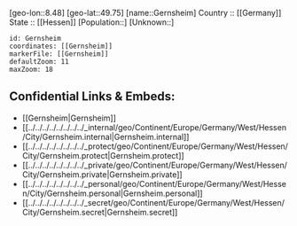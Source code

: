 ﻿---
location: [49.75,8.48] 
mapzoom: [7,12] 
mapmarker: city 
type: City
tags:
- geo/City


SpocWebEntityId: 30431
isDeleted: false
confidential: public

---
[geo-lon::8.48] 
[geo-lat::49.75] 
[name::Gernsheim] 
Country :: [[Germany]]  
State :: [[Hessen]] 
[Population::] 
[Unknown::] 


```leaflet
id: Gernsheim
coordinates: [[Gernsheim]] 
markerFile: [[Gernsheim]] 
defaultZoom: 11 
maxZoom: 18
```


## Confidential Links & Embeds: 
- [[Gernsheim|Gernsheim]]  
- [[../../../../../../../../_internal/geo/Continent/Europe/Germany/West/Hessen/City/Gernsheim.internal|Gernsheim.internal]] 
- [[../../../../../../../../_protect/geo/Continent/Europe/Germany/West/Hessen/City/Gernsheim.protect|Gernsheim.protect]] 
- [[../../../../../../../../_private/geo/Continent/Europe/Germany/West/Hessen/City/Gernsheim.private|Gernsheim.private]] 
- [[../../../../../../../../_personal/geo/Continent/Europe/Germany/West/Hessen/City/Gernsheim.personal|Gernsheim.personal]] 
- [[../../../../../../../../_secret/geo/Continent/Europe/Germany/West/Hessen/City/Gernsheim.secret|Gernsheim.secret]] 
